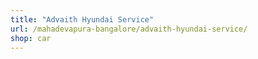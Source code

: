 ```yaml
---
title: "Advaith Hyundai Service"
url: /mahadevapura-bangalore/advaith-hyundai-service/
shop: car
---
```

